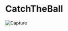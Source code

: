# CatchTheBall
![Capture](https://user-images.githubusercontent.com/95006947/143691446-c47dc6f3-469d-4921-a2f1-c5dbadd6bacd.JPG)
